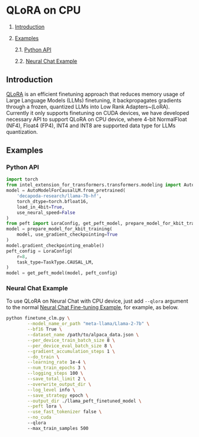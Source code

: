 # QLoRA on CPU

1. [Introduction](#introduction)
2. [Examples](#examples)

    2.1. [Python API](#python-api)

    2.2. [Neural Chat Example](#neural-chat-example)

## Introduction
[QLoRA](https://arxiv.org/abs/2305.14314) is an efficient finetuning approach that reduces memory usage of Large Language Models (LLMs) finetuning, it backpropagates gradients through a frozen, quantized LLMs into Low Rank Adapters~(LoRA). Currently it only supports finetuning on CUDA devices, we have developed necessary API to support QLoRA on CPU device, where 4-bit NormalFloat (NF4), Float4 (FP4), INT4 and INT8 are supported data type for LLMs quantization.

## Examples

### Python API

```python
import torch
from intel_extension_for_transformers.transformers.modeling import AutoModelForCausalLM
model = AutoModelForCausalLM.from_pretrained(
    'decapoda-research/llama-7b-hf',
    torch_dtype=torch.bfloat16,
    load_in_4bit=True,
    use_neural_speed=False
)
from peft import LoraConfig, get_peft_model, prepare_model_for_kbit_training, TaskType
model = prepare_model_for_kbit_training(
    model, use_gradient_checkpointing=True
)
model.gradient_checkpointing_enable()
peft_config = LoraConfig(
    r=8,
    task_type=TaskType.CAUSAL_LM,
)
model = get_peft_model(model, peft_config)
```

### Neural Chat Example

To use QLoRA on Neural Chat with CPU device, just add `--qlora` argument to the normal [Neural Chat Fine-tuning Example](https://github.com/intel/intel-extension-for-transformers/tree/main/intel_extension_for_transformers/neural_chat/examples/finetuning/instruction), for example, as below.

```bash
python finetune_clm.py \
        --model_name_or_path "meta-llama/Llama-2-7b" \
        --bf16 True \
        --dataset_name /path/to/alpaca_data.json \
        --per_device_train_batch_size 8 \
        --per_device_eval_batch_size 8 \
        --gradient_accumulation_steps 1 \
        --do_train \
        --learning_rate 1e-4 \
        --num_train_epochs 3 \
        --logging_steps 100 \
        --save_total_limit 2 \
        --overwrite_output_dir \
        --log_level info \
        --save_strategy epoch \
        --output_dir ./llama_peft_finetuned_model \
        --peft lora \
        --use_fast_tokenizer false \
        --no_cuda
        --qlora
        --max_train_samples 500
```

